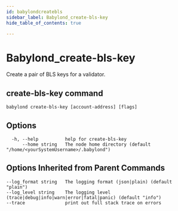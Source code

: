 ```yaml
---
id: babylondcreatebls
sidebar_label: Babylond_create-bls-key
hide_table_of_contents: true

---
```


# Babylond_create-bls-key
Create a pair of BLS keys for a validator.
## create-bls-key command
```
babylond create-bls-key [account-address] [flags]
```
## Options
```
  -h, --help          help for create-bls-key
      --home string   The node home directory (default "/home/<yourSystemUsername>/.babylond")
```
## Options Inherited from Parent Commands
```
--log_format string   The logging format (json|plain) (default "plain")
--log_level string    The logging level (trace|debug|info|warn|error|fatal|panic) (default "info")
--trace               print out full stack trace on errors
```